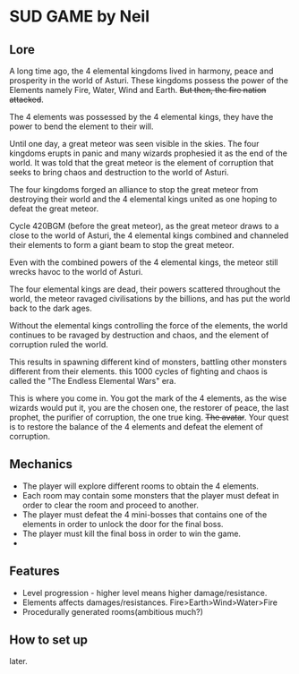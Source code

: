 # SUD GAME by Neil

## Lore
A long time ago, the 4 elemental kingdoms lived in harmony, peace and prosperity in the world of Asturi. These kingdoms possess the power of the Elements namely Fire, Water, Wind and Earth. ~~But then, the fire nation attacked~~. 

The 4 elements was possessed by the 4 elemental kings, they have the power to bend the element to their will. 

Until one day, a great meteor was seen visible in the skies. The four kingdoms erupts in panic and many wizards  prophesied it as the end of the world. It was told that the great meteor is the element of corruption that seeks to bring chaos and destruction to the world of Asturi.

The four kingdoms forged an alliance to stop the great meteor from destroying their world and the 4 elemental kings united as one hoping to defeat the great meteor. 

Cycle 420BGM (before the great meteor), as the great meteor draws to a close to the world of Asturi, the 4 elemental kings combined and channeled their elements to form a giant beam to stop the great meteor.

 Even with the combined powers of the 4 elemental kings, the meteor still wrecks havoc to the world of Asturi. 

The four elemental kings are dead, their powers scattered throughout the world, the meteor ravaged civilisations by the billions, and has put the world back to the dark ages. 

Without the elemental kings controlling the force of the elements, the world continues to be ravaged by destruction and chaos, and the element of corruption ruled the world.

This results in spawning different kind of monsters, battling other monsters different from their elements. this 1000 cycles of fighting and chaos is called the "The Endless Elemental Wars" era.

This is where you come in. You got the mark of the 4 elements, as the wise wizards would put it, you are the chosen one, the restorer of peace, the last prophet, the purifier of corruption, the one true king. ~~The avatar~~. Your quest is to restore the balance of the 4 elements and defeat the element of corruption.


##  Mechanics
- The player will explore different rooms to obtain the 4 elements.
- Each room may contain some monsters that the player must defeat in order to clear the room and proceed to another.
- The player must defeat the 4 mini-bosses that contains one of the elements in order to unlock the door for the final boss.
- The player must kill the final boss in order to win the game.
- 
## Features
- Level progression - higher level means higher damage/resistance.
- Elements affects damages/resistances. Fire>Earth>Wind>Water>Fire
- Procedurally generated rooms(ambitious much?)
	
## How to set up
later.
